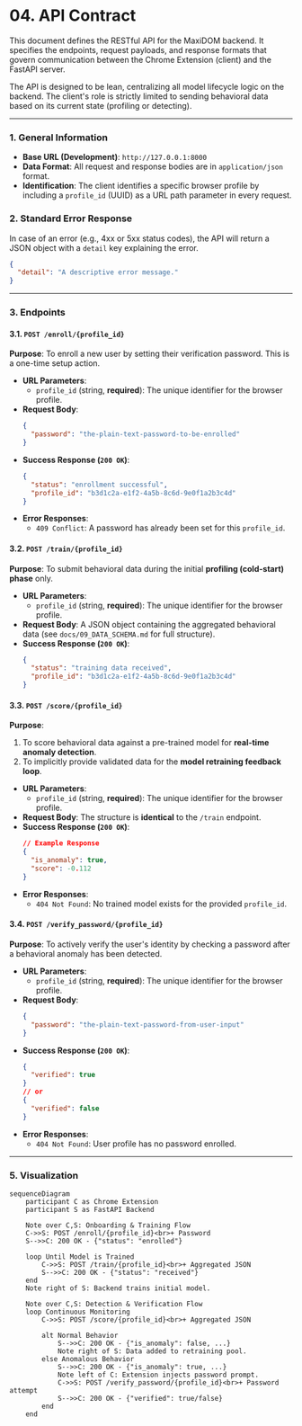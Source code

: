 # 04. API Contract

This document defines the RESTful API for the MaxiDOM backend. It specifies the endpoints, request payloads, and response formats that govern communication between the Chrome Extension (client) and the FastAPI server.

The API is designed to be lean, centralizing all model lifecycle logic on the backend. The client's role is strictly limited to sending behavioral data based on its current state (profiling or detecting).

---

### 1. General Information

-   **Base URL (Development)**: `http://127.0.0.1:8000`
-   **Data Format**: All request and response bodies are in `application/json` format.
-   **Identification**: The client identifies a specific browser profile by including a `profile_id` (UUID) as a URL path parameter in every request.

### 2. Standard Error Response

In case of an error (e.g., 4xx or 5xx status codes), the API will return a JSON object with a `detail` key explaining the error.

```json
{
  "detail": "A descriptive error message."
}
```

---

### 3. Endpoints

#### 3.1. `POST /enroll/{profile_id}`

**Purpose**: To enroll a new user by setting their verification password. This is a one-time setup action.

-   **URL Parameters**:
    -   `profile_id` (string, **required**): The unique identifier for the browser profile.
-   **Request Body**:
    ```json
    {
      "password": "the-plain-text-password-to-be-enrolled"
    }
    ```
-   **Success Response (`200 OK`)**:
    ```json
    {
      "status": "enrollment successful",
      "profile_id": "b3d1c2a-e1f2-4a5b-8c6d-9e0f1a2b3c4d"
    }
    ```
-   **Error Responses**:
    -   `409 Conflict`: A password has already been set for this `profile_id`.

#### 3.2. `POST /train/{profile_id}`

**Purpose**: To submit behavioral data during the initial **profiling (cold-start) phase** only.

-   **URL Parameters**:
    -   `profile_id` (string, **required**): The unique identifier for the browser profile.
-   **Request Body**: A JSON object containing the aggregated behavioral data (see `docs/09_DATA_SCHEMA.md` for full structure).
-   **Success Response (`200 OK`)**:
    ```json
    {
      "status": "training data received",
      "profile_id": "b3d1c2a-e1f2-4a5b-8c6d-9e0f1a2b3c4d"
    }
    ```

#### 3.3. `POST /score/{profile_id}`

**Purpose**:
1.  To score behavioral data against a pre-trained model for **real-time anomaly detection**.
2.  To implicitly provide validated data for the **model retraining feedback loop**.

-   **URL Parameters**:
    -   `profile_id` (string, **required**): The unique identifier for the browser profile.
-   **Request Body**: The structure is **identical** to the `/train` endpoint.
-   **Success Response (`200 OK`)**:
    ```json
    // Example Response
    {
      "is_anomaly": true,
      "score": -0.112
    }
    ```
-   **Error Responses**:
    -   `404 Not Found`: No trained model exists for the provided `profile_id`.

#### 3.4. `POST /verify_password/{profile_id}`

**Purpose**: To actively verify the user's identity by checking a password after a behavioral anomaly has been detected.

-   **URL Parameters**:
    -   `profile_id` (string, **required**): The unique identifier for the browser profile.
-   **Request Body**:
    ```json
    {
      "password": "the-plain-text-password-from-user-input"
    }
    ```
-   **Success Response (`200 OK`)**:
    ```json
    {
      "verified": true
    }
    // or
    {
      "verified": false
    }
    ```
-   **Error Responses**:
    -   `404 Not Found`: User profile has no password enrolled.

---

### 5. Visualization

```mermaid
sequenceDiagram
    participant C as Chrome Extension
    participant S as FastAPI Backend

    Note over C,S: Onboarding & Training Flow
    C->>S: POST /enroll/{profile_id}<br>+ Password
    S-->>C: 200 OK - {"status": "enrolled"}

    loop Until Model is Trained
        C->>S: POST /train/{profile_id}<br>+ Aggregated JSON
        S-->>C: 200 OK - {"status": "received"}
    end
    Note right of S: Backend trains initial model.

    Note over C,S: Detection & Verification Flow
    loop Continuous Monitoring
        C->>S: POST /score/{profile_id}<br>+ Aggregated JSON
        
        alt Normal Behavior
            S-->>C: 200 OK - {"is_anomaly": false, ...}
            Note right of S: Data added to retraining pool.
        else Anomalous Behavior
            S-->>C: 200 OK - {"is_anomaly": true, ...}
            Note left of C: Extension injects password prompt.
            C->>S: POST /verify_password/{profile_id}<br>+ Password attempt
            S-->>C: 200 OK - {"verified": true/false}
        end
    end
```
